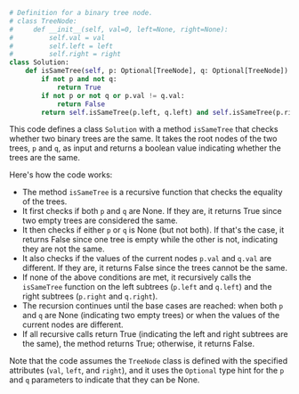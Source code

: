 ```python
# Definition for a binary tree node.
# class TreeNode:
#     def __init__(self, val=0, left=None, right=None):
#         self.val = val
#         self.left = left
#         self.right = right
class Solution:
    def isSameTree(self, p: Optional[TreeNode], q: Optional[TreeNode]) -> bool:
        if not p and not q:
            return True
        if not p or not q or p.val != q.val:
            return False
        return self.isSameTree(p.left, q.left) and self.isSameTree(p.right, q.right)
```

This code defines a class `Solution` with a method `isSameTree` that checks whether two binary trees are the same. It takes the root nodes of the two trees, `p` and `q`, as input and returns a boolean value indicating whether the trees are the same.

Here's how the code works:

- The method `isSameTree` is a recursive function that checks the equality of the trees.
- It first checks if both `p` and `q` are None. If they are, it returns True since two empty trees are considered the same.
- It then checks if either `p` or `q` is None (but not both). If that's the case, it returns False since one tree is empty while the other is not, indicating they are not the same.
- It also checks if the values of the current nodes `p.val` and `q.val` are different. If they are, it returns False since the trees cannot be the same.
- If none of the above conditions are met, it recursively calls the `isSameTree` function on the left subtrees (`p.left` and `q.left`) and the right subtrees (`p.right` and `q.right`).
- The recursion continues until the base cases are reached: when both `p` and `q` are None (indicating two empty trees) or when the values of the current nodes are different.
- If all recursive calls return True (indicating the left and right subtrees are the same), the method returns True; otherwise, it returns False.

Note that the code assumes the `TreeNode` class is defined with the specified attributes (`val`, `left`, and `right`), and it uses the `Optional` type hint for the `p` and `q` parameters to indicate that they can be None.
